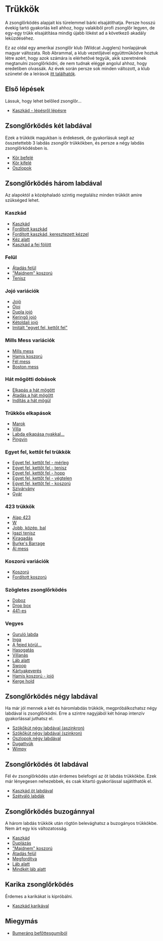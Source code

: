 # Trükkök

A zsonglőrködés alapjait kis türelemmel bárki elsajátíthatja. Persze hosszú évekig tartó gyakorlás kell ahhoz, hogy valakiből 
profi zsonglőr legyen, de egy-egy trükk elsajátítása mindig újabb lökést ad a következő akadály leküzdéséhez.

Ez az oldal egy amerikai zsonglőr klub (Wildcat Jugglers) honlapjának magyar változata. Rob Abrammal, a klub vezetőjével 
együttműködve hoztuk létre azért, hogy azok számára is elérhetővé tegyük, akik szeretnének megtanulni zsonglőrködni, de nem 
tudnak eléggé angolul ahhoz, hogy eredetiben olvassák. Az évek során persze sok minden változott, a klub szünetel de a 
leírások [itt találhatók](/en/index.md).

## Első lépések

Lássuk, hogy lehet belőled zsonglőr…

- [Kaszkád - lépésről lépésre](kaszkad-lepesrol-lepesre.md)

## Zsonglőrködés két labdával

Ezek a trükkök magukban is érdekesek, de gyakorlásuk segít az összetettebb 3 labdás zsonglőr trükkökben, és persze a négy 
labdás zsonglőrködésben is.

-  [Kör befelé](kor-befele.md)
-  [Kör kifelé](kor-kifele.md)
-  [Oszlopok](oszlopok.md)

## Zsonglőrködés három labdával

Az alapoktól a középhaladó szintig megtalálsz minden trükköt amire szükséged lehet.
### Kaszkád

-  [Kaszkád](kaszkad.md)
-  [Fordított kaszkád](forditott-kaszkad.md)
-  [Fordított kaszkád, keresztezett kézzel](forditott-kaszkad-keresztezett-kezzel.md)
-  [Kéz alatt](kez-alatt.md)
-  [Kaszkád a fej fölött](kaszkad-a-fej-folott.md)

### Felül

-  [Átadás felül](atadas-felul.md)
-  ["Majdnem" koszorú](majdnem-koszoru.md)
-  [Tenisz](tenisz.md)

### Jojó variációk

-  [Jojó](jojo.md)
-  [Ójoj](ojoj.md)
-  [Dupla jojó](dupla-jojo.md)
-  [Keringő jojó](keringo-jojo.md)
-  [Kétoldali jojó](ketoldali-jojo.md)
-  [Imitált "egyet fel, kettőt fel"](imitalt-egyet-fel-kettot-fel.md)

### Mills Mess variációk

-  [Mills mess](mills-mess.md)
-  [Hamis koszorú](hamis-koszoru.md)
-  [Fél mess](fel-mess.md)
-  [Boston mess](boston-mess.md)

### Hát mögötti dobások

-  [Elkapás a hát mögött](elkapas-a-hat-mogott.md)
-  [Átadás a hát mögött](atadas-a-hat-mogott.md)
-  [Indítás a hát mögül](inditas-a-hat-mogul.md)

### Trükkös elkapások

-  [Marok](marok.md)
-  [Villa](villa.md)
-  [Labda elkapása nyakkal…](labda-elkapasa-nyakkal.md)
-  [Pingvin](pingvin.md)

### Egyet fel, kettőt fel trükkök

-  [Egyet fel, kettőt fel - mérleg](egyet-fel-kettot-fel-merleg.md)
-  [Egyet fel, kettőt fel - tenisz](egyet-fel-kettot-fel-tenisz.md)
-  [Egyet fel, kettőt fel - hopp](egyet-fel-kettot-fel-hopp.md)
-  [Egyet fel, kettőt fel - végtelen](egyet-fel-kettot-fel-vegtelen.md)
-  [Egyet fel, kettőt fel - koszorú](egyet-fel-kettot-fel-koszoru.md)
-  [Szivárvány](szivarvany.md)
-  [Gyár](gyar.md)

### 423 trükkök

-  [Alap 423](alap-423.md)
-  [W](w.md)
-  [Jobb, közép, bal](jobb-kozep-bal.md)
-  [Igazi tenisz](igazi-tenisz.md)
-  [Kiragadás](kiragadas.md)
-  [Burke's Barrage](burkes-barrage.md)
-  [Ál mess](al-mess.md)

### Koszorú variációk

-  [Koszorú](koszoru.md)
-  [Fordított koszorú](forditott-koszoru.md)

### Szögletes zsonglőrködés

-  [Doboz](doboz.md)
-  [Drop box](drop-box.md)
-  [441-es](441-es.md)

### Vegyes

-  [Guruló labda](gurulo-labda.md)
-  [Inga](inga.md)
-  [A fejed körül…](a-fejed-korul.md)
-  [Hasogatás](hasogatas.md)
-  [Villanás](villanas.md)
-  [Láb alatt](lab-alatt.md)
-  [Swoop](swoop.md)
-  [Kártyakeverés](kartyakeveres.md)
-  [Hamis koszorú - jojó](hamis-koszoru-jojo.md)
-  [Kerge hold](kerge-hold.md)

## Zsonglőrködés négy labdával

Ha már jól mennek a két és háromlabdás trükkök, megpróbálkozhatsz négy labdával is zsonglőrködni. Erre a szintre nagyjából 
két hónap intenzív gyakorlással juthatsz el.
-  [Szökőkút négy labdával (aszinkron)](szokokut-negy-labdaval-aszinkron.md)
-  [Szökőkút négy labdával (szinkron)](szokokut-negy-labdaval-szinkron.md)
-  [Oszlopok négy labdával](oszlopok-negy-labdaval.md)
-  [Dugattyúk](dugattyuk.md)
-  [Wimpy](wimpy.md)

## Zsonglőrködés öt labdával

Fél év zsonglőrködés után érdemes belefogni az öt labdás trükkökbe. Ezek már lényegesen nehezebbek, és csak kitartó gyakorlással 
sajátíthatók el.
-  [Kaszkád öt labdával](kaszkad-ot-labdaval.md)
-  [Szétváló labdák](szetvalo-labdak.md)

## Zsonglőrködés buzogánnyal

A három labdás trükkök után rögtön belevághatsz a buzogányos trükkökbe. Nem árt egy kis változatosság.
-  [Kaszkád](kaszkad-2.md)
-  [Duplázás](duplazas.md)
-  ["Majdnem" koszorú](majdnem-koszoru-2.md)
-  [Átadás felül](atadas-felul-2.md)
-  [Megfordítva](megforditva.md)
-  [Láb alatt](lab-alatt-2.md)
-  [Mindkét láb alatt](mindket-lab-alatt.md)

## Karika zsonglőrködés

Érdemes a karikákat is kipróbálni.
-  [Kaszkád karikával](kaszkad-karikaval.md)

## Miegymás

-  [Bumeráng befőttesgumiból](bumerang-befottesgumibol.md)

